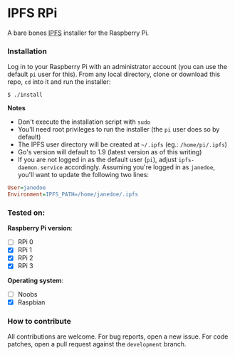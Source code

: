 IPFS RPi
========

A bare bones [IPFS](https://ipfs.io) installer for the Raspberry Pi.

### Installation

Log in to your Raspberry Pi with an administrator account (you can use the default `pi` user for this). From any local
directory, clone or download this repo, `cd` into it and run the installer:

```SHELL
$ ./install
```

**Notes**

* Don't execute the installation script with `sudo`
* You'll need root privileges to run the installer (the `pi` user does so by default)
* The IPFS user directory will be created at `~/.ipfs` (eg.: `/home/pi/.ipfs`)
* Go's version will default to 1.9 (latest version as of this writing)
* If you are not logged in as the default user (`pi`), adjust `ipfs-daemon.service` accordingly. Assuming you're logged
in as `janedoe`, you'll want to update the following two lines:

```INI
User=janedoe
Environment=IPFS_PATH=/home/janedoe/.ipfs
```

### Tested on:

**Raspberry Pi version**:

- [ ] RPi 0
- [x] RPi 1
- [x] RPi 2
- [x] RPi 3

**Operating system**:

- [ ] Noobs
- [x] Raspbian

### How to contribute

All contributions are welcome. For bug reports, open a new issue. For code patches, open a pull request against the
`development` branch.

